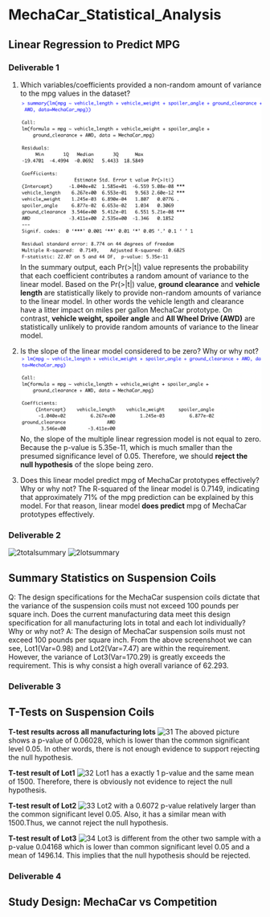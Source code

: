 # MechaCar_Statistical_Analysis
## Linear Regression to Predict MPG
### Deliverable 1

1. Which variables/coefficients provided a non-random amount of variance to the mpg values in the dataset?
![1p](screenshots/1p.png)
In the summary output, each Pr(>|t|) value represents the probability that each coefficient contributes a random amount of variance to the linear model. Based on the Pr(>|t|) value, **ground clearance** and **vehicle length** are statistically likely to provide non-random amounts of variance to the linear model. In other words the vehicle length and clearance have a litter impact on miles per gallon MechaCar prototype. On contrast, **vehicle weight, spoiler angle** and **All Wheel Drive (AWD)** are statistically unlikely to provide random amounts of variance to the linear model.

2. Is the slope of the linear model considered to be zero? Why or why not?
![2lm](screenshots/2lm.png)
No, the slope of the multiple linear regression model is not equal to zero. Because the p-value is 5.35e-11, which is much smaller than the presumed significance level of 0.05. Therefore, we should **reject the null hypothesis** of the slope being zero.

3. Does this linear model predict mpg of MechaCar prototypes effectively? Why or why not?
The R-squared of the linear model is 0.7149, indicating that approximately 71% of the mpg prediction can be explained by this model. For that reason, linear model **does predict** mpg of MechaCar prototypes effectively.

### Deliverable 2
![2totalsummary](screenshoots/2totalsummary.png)
![2lotsummary](screenshoots/2lotsummary.png)
## Summary Statistics on Suspension Coils
Q: The design specifications for the MechaCar suspension coils dictate that the variance of the suspension coils must not exceed 100 pounds per square inch. Does the current manufacturing data meet this design specification for all manufacturing lots in total and each lot individually? Why or why not?
A: The design of MechaCar suspension soils must not exceed 100 pounds per square inch. From the above screenshoot we can see, Lot1(Var=0.98) and Lot2(Var=7.47) are within the requirement. However, the variance of Lot3(Var=170.29) is greatly exceeds the requirement. This is why consist a high overall variance of 62.293.

### Deliverable 3
## T-Tests on Suspension Coils
**T-test results across all manufacturing lots**
![31](screenshoots/31.png)
The aboved picture shows a p-value of 0.06028, which is lower than the common significant level 0.05. In other words, there is not enough evidence to support rejecting the null hypothesis. 

**T-test result of Lot1**
![32](screenshoots/32.png)
Lot1 has a exactly 1 p-value and the same mean of 1500. Therefore, there is obviously not evidence to reject the null hypothesis.

**T-test result of Lot2**
![33](screenshoots/33.png)
Lot2 with a 0.6072 p-value relatively larger than the common significant level 0.05. Also, it has a similar mean with 1500.Thus, we cannot reject the null hypothesis. 

**T-test result of Lot3**
![34](screenshoots/34.png)
Lot3 is different from the other two sample with a p-value 0.04168 which is lower than common significant level 0.05 and a mean of 1496.14. This implies that the null hypothesis should be rejected.

### Deliverable 4
## Study Design: MechaCar vs Competition
